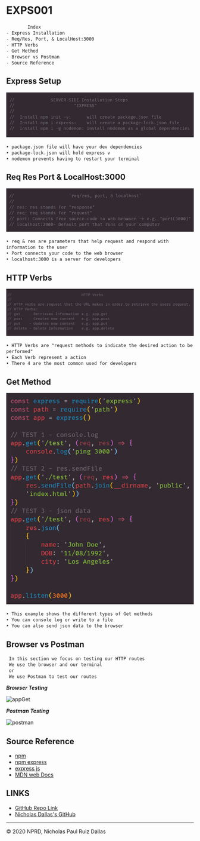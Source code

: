 # EXPS001

```
        Index
- Express Installation
- Req/Res, Port, & LocalHost:3000
- HTTP Verbs
- Get Method 
- Browser vs Postman
- Source Reference
```

## Express Setup 

![installation](./photos/installationSteps.png)

    ‣ package.json file will have your dev dependencies  
    ‣ package-lock.json will hold express v
    ‣ nodemon prevents having to restart your terminal

## Req Res Port & LocalHost:3000

![req_res](./photos/req_res_port_localhost.png)

    ‣ req & res are parameters that help request and respond with information to the user
    ‣ Port connects your code to the web browser
    ‣ localhost:3000 is a server for developers

## HTTP Verbs

![httpVerbs](./photos/httpVerbs.png)

    ‣ HTTP Verbs are "request methods to indicate the desired action to be performed" 
    ‣ Each Verb represent a action 
    ‣ There 4 are the most common used for developers

## Get Method

![testingGetMethod](./photos/testingGetMethod.png)

    ‣ This example shows the different types of Get methods 
    ‣ You can console log or write to a file
    ‣ You can also send json data to the browser

## Browser vs Postman

```
 In this section we focus on testing our HTTP routes
 We use the browser and our terminal 
 or
 We use Postman to test our routes
```

***Browser Testing***

![appGet](./video/appGet.gif)

***Postman Testing***

![postman](./video/postman.gif)

## Source Reference 

- [npm](https://www.npmjs.com/)
- [npm express](https://www.npmjs.com/package/express)
- [express js](https://expressjs.com/)
- [MDN web Docs](https://developer.mozilla.org/en-US/docs/Web/HTTP/Methods)

## LINKS

- [GitHub Repo Link](https://github.com/nicholasd-uci/EXPS001)
- [Nicholas Dallas's GitHub](https://github.com/nicholasd-uci)

- - -
© 2020 NPRD, Nicholas Paul Ruiz Dallas